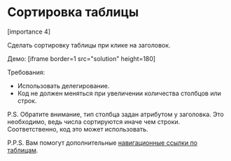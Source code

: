 # Сортировка таблицы

[importance 4]

Сделать сортировку таблицы при клике на заголовок.

Демо:
[iframe border=1 src="solution" height=180]

Требования:
<ul>
<li>Использовать делегирование.</li>
<li>Код не должен меняться при увеличении количества столбцов или строк.</li>
</ul>



P.S. Обратите внимание, тип столбца задан атрибутом у заголовка. Это необходимо, ведь числа сортируются иначе чем строки. Соответственно, код это может использовать.

P.P.S. Вам помогут дополнительные [навигационные ссылки по таблицам](#dom-navigation-tables).